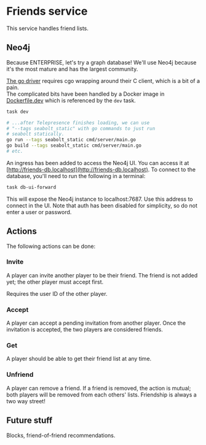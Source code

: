# Friends service

This service handles friend lists.

## Neo4j

Because ENTERPRISE, let's try a graph database!  We'll use Neo4j
because it's the most mature and has the largest community.

[The go driver](https://github.com/neo4j/neo4j-go-driver) requires
cgo wrapping around their C client, which is a bit of a pain.  
The complicated bits have been handled by a Docker image in
[Dockerfile.dev](./Dockerfile.dev) which is referenced by the
`dev` task.

```bash
task dev

# ...after Telepresence finishes loading, we can use
# "--tags seabolt_static" with go commands to just run
# seabolt statically.
go run --tags seabolt_static cmd/server/main.go
go build --tags seabolt_static cmd/server/main.go
# etc.
```

An ingress has been added to access the Neo4j UI.  You can access it at
[http://friends-db.localhost](http://friends-db.localhost).  To connect
to the database, you'll need to run the following in a terminal:

```bash
task db-ui-forward
```

This will expose the Neo4j instance to localhost:7687.  Use this address
to connect in the UI.  Note that auth has been disabled for simplicity,
so do not enter a user or password.

## Actions

The following actions can be done:

### Invite

A player can invite another player to be their friend.  The friend
is not added yet; the other player must accept first.

Requires the user ID of the other player.

### Accept

A player can accept a pending invitation from another player.  Once
the invitation is accepted, the two players are considered friends.

### Get

A player should be able to get their friend list at any time.

### Unfriend

A player can remove a friend.  If a friend is removed, the action
is mutual; both players will be removed from each others' lists.
Friendship is always a two way street!

## Future stuff

Blocks, friend-of-friend recommendations.

